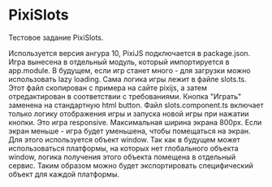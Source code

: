 # PixiSlots

Тестовое задание PixiSlots. 

Используется версия ангура 10, PixiJS подключается в package.json.
Игра вынесена в отдельный модуль, который импортируется в app.module.
В будущем, если игр станет много - для загрузки можно использовать lazy loading.
Сама логика игры лежит в файле slots.ts. Этот файл скопирован с примера на сайте pixijs,
а затем отредактирован в соответствии с требованиями. Кнопка "Играть" заменена на стандартную html button.
Файл slots.component.ts включает только логику отображения игры и запуска новой игры при нажатии кнопки.
Это игра responsive. Максимальная ширина экрана 800px. Если экран меньше - игра будет уменьшена, чтобы помещаться на экран.
Для этого используется объект window. Так как в будущем может использоваться платформы,
на которых нет глобального объекта window, логика получения этого объекта помещена в отдельный сервис. 
Таким образом можно будет экспортировать специфический объект для каждой платформы.
